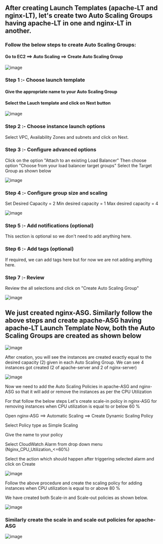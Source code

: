 ## After creating Launch Templates (apache-LT and nginx-LT), let's create two Auto Scaling Groups having apache-LT in one and nginx-LT in another.

### Follow the below steps to create Auto Scaling Groups:

#### Go to EC2 ==> Auto Scaling ==> Create Auto Scaling Group

![image](https://github.com/Kunal-Pere/AWS_Automated-Cloud-Web-Server-Scaling-with-Load-Balancing-and-Domain-Routing/assets/157100045/4d0a1ca1-edca-4712-b1b0-e67f30de858c)

### Step 1 :- Choose launch template

#### Give the appropriate name to your Auto Scaling Group
#### Select the Lauch template and click on Next button

![image](https://github.com/Kunal-Pere/AWS_Automated-Cloud-Web-Server-Scaling-with-Load-Balancing-and-Domain-Routing/assets/157100045/93a80380-5106-4b29-b0fe-1cfd79bc2338)

### Step 2 :- Choose instance launch options

  Select VPC, Availability Zones and subnets and click on Next.

### Step 3 :- Configure advanced options

  Click on the option "Attach to an existing Load Balancer"
  Then choose option "Choose from your load balancer target groups"
  Select the Target Group as shown below

![image](https://github.com/Kunal-Pere/AWS_Automated-Cloud-Web-Server-Scaling-with-Load-Balancing-and-Domain-Routing/assets/157100045/b2c217e7-ebc4-4254-8229-ac81e8035eaa)


### Step 4 :- Configure group size and scaling

  Set Desired Capacity = 2 Min desired capacity = 1 Max desired capacity = 4

![image](https://github.com/Kunal-Pere/AWS_Automated-Cloud-Web-Server-Scaling-with-Load-Balancing-and-Domain-Routing/assets/157100045/424cef5b-0372-4844-9976-140783cccaf7)

### Step 5 :- Add notifications (optional)

This section is optional so we don't need to add anything here.

### Step 6 :- Add tags (optional)

If required, we can add tags here but for now we are not adding anything here.

### Step 7 :- Review

Review the all selections and click on "Create Auto Scaling Group"

![image](https://github.com/Kunal-Pere/AWS_Automated-Cloud-Web-Server-Scaling-with-Load-Balancing-and-Domain-Routing/assets/157100045/42c6f395-8580-46da-aa38-d298970a47c8)


## We just created nginx-ASG. Similarly follow the above steps and create apache-ASG having apache-LT Launch Template Now, both the Auto Scaling Groups are created as shown below


![image](https://github.com/Kunal-Pere/AWS_Automated-Cloud-Web-Server-Scaling-with-Load-Balancing-and-Domain-Routing/assets/157100045/4a70d497-8f38-4a98-b473-ebb1488e211a)

After creation, you will see the instances are created exactly equal to the desired capacity (2) given in each Auto Scaling Group.
We can see 4 instances got created (2 of apache-server and 2 of nginx-server)

![image](https://github.com/Kunal-Pere/AWS_Automated-Cloud-Web-Server-Scaling-with-Load-Balancing-and-Domain-Routing/assets/157100045/da519d07-dbf5-4317-bce2-21983841499d)

Now we need to add the Auto Scaling Policies in apache-ASG and nginx-ASG so that it will add or remove the instances as per the CPU Utilization

For that follow the below steps
Let's create scale-in policy in nginx-ASG for removing instances when CPU utilization is equal to or below 60 %

Open nginx-ASG ==> Automatic Scaling ==> Create Dynamic Scaling Policy

Select Policy type as Simple Scaling

Give the name to your policy

Select CloudWatch Alarm from drop down menu (Nginx_CPU_Utilization_<=60%)

Select the action which should happen after triggering selected alarm and click on Create
 
![image](https://github.com/Kunal-Pere/AWS_Automated-Cloud-Web-Server-Scaling-with-Load-Balancing-and-Domain-Routing/assets/157100045/7f92849b-2c0f-4e38-84d8-122091712a53)


Follow the above procedure and create the scaling policy for adding instances when CPU utilization is equal to or above 80 %

We have created both Scale-in and Scale-out policies as shown below.

![image](https://github.com/Kunal-Pere/AWS_Automated-Cloud-Web-Server-Scaling-with-Load-Balancing-and-Domain-Routing/assets/157100045/962c2140-9911-4d04-9316-0b044443a8fe)


### Similarly create the scale in and scale out policies for apache-ASG

![image](https://github.com/Kunal-Pere/AWS_Automated-Cloud-Web-Server-Scaling-with-Load-Balancing-and-Domain-Routing/assets/157100045/8433c9c2-0cff-4266-9e85-5a1a76214b2d)

